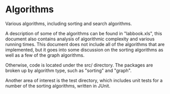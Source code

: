 Algorithms
=======

Various algorithms, including sorting and search algorithms.

A description of some of the algorithms can be found in "labbook.xls", this document also contains analysis of algorithmic complexity and various running times. This document does not include all of the algorithms that are implemented, but it goes into some discussion on the sorting algorithms as well as a few of the graph algorithms.

Otherwise, code is located under the src/ directory. The packages are broken up by algorithm type, such as "sorting" and "graph". 

Another area of interest is the test directory, which includes unit tests for a number of the sorting algorithms, written in JUnit.

